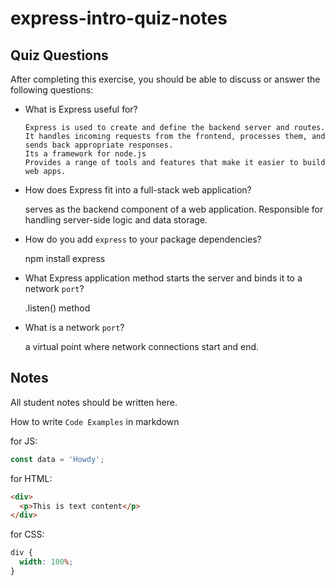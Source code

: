 # express-intro-quiz-notes

## Quiz Questions

After completing this exercise, you should be able to discuss or answer the following questions:

- What is Express useful for?

      Express is used to create and define the backend server and routes. It handles incoming requests from the frontend, processes them, and sends back appropriate responses.
      Its a framework for node.js
      Provides a range of tools and features that make it easier to build web apps.

- How does Express fit into a full-stack web application?

  serves as the backend component of a web application. Responsible for handling server-side logic and data storage.

- How do you add `express` to your package dependencies?

  npm install express

- What Express application method starts the server and binds it to a network `port`?

  .listen() method

- What is a network `port`?

  a virtual point where network connections start and end.

## Notes

All student notes should be written here.

How to write `Code Examples` in markdown

for JS:

```javascript
const data = 'Howdy';
```

for HTML:

```html
<div>
  <p>This is text content</p>
</div>
```

for CSS:

```css
div {
  width: 100%;
}
```
